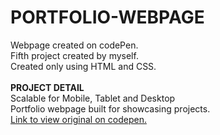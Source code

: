 # PORTFOLIO-WEBPAGE
Webpage created on codePen.<br>
Fifth project created by myself.<br>
Created only using HTML and CSS.<br><br>
<strong>PROJECT DETAIL</strong><br>
Scalable for Mobile, Tablet and Desktop<br>
Portfolio webpage built for showcasing projects.<br>
<a href="https://codepen.io/mekglitch/full/PozQBOg">Link to view original on codepen.</a>

